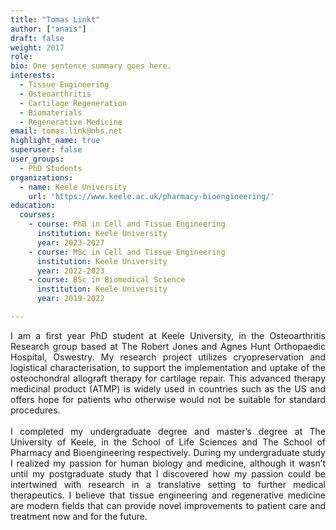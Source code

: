 ```yaml
---
title: "Tomas Linkt"
author: ["anais"]
draft: false
weight: 2017
role:
bio: One sentence summary goes here.
interests:
  - Tissue Engineering
  - Osteoarthritis
  - Cartilage Regeneration
  - Biomaterials
  - Regenerative Medicine
email: tomas.link@nhs.net
highlight_name: true
superuser: false
user_groups:
  - PhD Students
organizations:
  - name: Keele University
    url: 'https://www.keele.ac.uk/pharmacy-bioengineering/'
education:
  courses:
    - course: PhD in Cell and Tissue Engineering
      institution: Keele University
      year: 2023-2027
    - course: MSc in Cell and Tissue Engineering
      institution: Keele University
      year: 2022-2023
    - course: BSc in Biomedical Science
      institution: Keele University
      year: 2019-2022

---
```

<style>
body {
text-align: justify}
</style>

I am a first year PhD student at Keele University, in the Osteoarthritis Research group based at The Robert Jones
and Agnes Hunt Orthopaedic Hospital, Oswestry. My research project utilizes cryopreservation and logistical
characterisation, to support the implementation and uptake of the osteochondral allograft therapy for cartilage
repair. This advanced therapy medicinal product (ATMP) is widely used in countries such as the US and offers hope
for patients who otherwise would not be suitable for standard procedures. <br><br> I completed my undergraduate
degree and master’s degree at The University of Keele, in the School of Life Sciences and The School of Pharmacy and
Bioengineering respectively. During my undergraduate study I realized my passion for human biology and medicine,
although it wasn’t until my postgraduate study that I discovered how my passion could be intertwined with research
in a translative setting to further medical therapeutics. I believe that tissue engineering and regenerative
medicine are modern fields that can provide novel improvements to patient care and treatment now and for the future.
